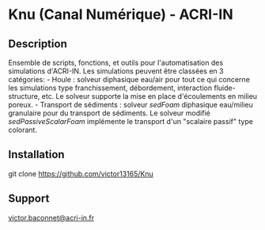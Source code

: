 # Knu (Canal Numérique) - ACRI-IN

## Description

Ensemble de scripts, fonctions, et outils pour l'automatisation des simulations
d'ACRI-IN. Les simulations peuvent être classées en 3 catégories:
	- Houle : solveur diphasique eau/air pour tout ce qui concerne les simulations
		type franchissement, débordement, interaction fluide-structure, etc. 
		Le solveur supporte la mise en place d'écoulements en milieu poreux.
	- Transport de sédiments : solveur *sedFoam* diphasique eau/milieu granulaire 
		pour du	transport de sédiments. Le solveur modifié *sedPassiveScalarFoam*
		implémente le transport d'un "scalaire passif" type colorant.

## Installation

git clone https://github.com/victor13165/Knu

## Support

victor.baconnet@acri-in.fr